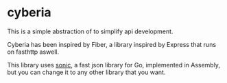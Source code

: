 # cyberia

This is a simple abstraction of <a href="https://github.com/valyala/fasthttp"></a> to simplify api development. 

Cyberia has been inspired by Fiber, a library inspired by Express that runs on fasthttp aswell.

This library uses <a href="https://github.com/bytedance/sonic">sonic</a>, a fast json library for Go, implemented in Assembly, but you can change it to any other library that you want.
